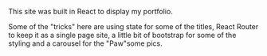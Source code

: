 This site was built in React to display my portfolio.

Some of the "tricks" here are using state for some of the titles, React Router to keep it as a single page site,
a little bit of bootstrap for some of the styling and a carousel for the "Paw"some pics.
